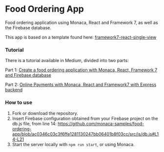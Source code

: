 # Food Ordering App

Food ordering application using Monaca, React and Framework 7, as well as the Firebase database.

This app is based on a template found here:
[framework7-react-single-view](https://github.com/monaca-templates/framework7-react-single-view)

### Tutorial

There is a tutorial available in Medium, divided into two parts:

Part 1: [Create a food ordering application with Monaca, React, Framework 7 and Firebase database](https://medium.com/p/ed675ee74c0a/)

Part 2: [Online Payments with Monaca, React and Framework7 with Express backend](https://medium.com/p/2e0801f55053)

### How to use

1. Fork or download the repository.
2. Insert Firebase configuration obtained from your Firebase project on the db.js file, from line 14: 
https://github.com/monaca-samples/food-ordering-app/blob/ac0346c03c3f6ffe1281130247bb06401b8f03cc/src/js/db.js#L14-L21
3. Start the server locally with `npm run start`, or using Monaca.
